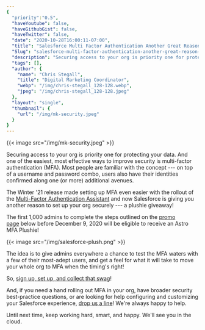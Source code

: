 ```yaml
---
{
  "priority":"0.5",
  "haveYoutube": false,
  "haveGithubGist": false,
  "haveTwitter": false,
  "date": "2020-10-28T16:00:11-07:00",
  "title": "Salesforce Multi Factor Authentication Another Great Reason to Get Secure",
  "Slug": "salesforce-multi-factor-authentication-another-great-reason-to-get-secure",
  "description": "Securing access to your org is priority one for protecting your data. And one of the easiest, most effective ways to improve security is…",
  "tags": [],
  "author": {
    "name": "Chris Stegall",
    "title": "Digital Marketing Coordinator",
    "webp": "/img/chris-stegall_128-128.webp",
    "jpeg": "/img/chris-stegall_128-128.jpeg"
  },
  "layout": "single",
  "thumbnail": {
    "url": "/img/mk-security.jpeg"
  }
}
---
```



{{< image src="/img/mk-security.jpeg" >}}

Securing access to your org is priority one for protecting your data. And one of the easiest, most effective ways to improve security is multi-factor authentication (MFA). Most people are familiar with the concept --- on top of a username and password combo, users also have their identities confirmed along one (or more) additional avenues.

The Winter '21 release made setting up MFA even easier with the rollout of the [Multi-Factor Authentication Assistant](https://releasenotes.docs.salesforce.com/en-us/winter21/release-notes/rn_mfa_assistant.htm) and now Salesforce is giving you another reason to set up your org securely --- a plushie giveaway!

The first 1,000 admins to complete the steps outlined on the [promo page](https://astroplushiegiveaway.splashthat.com/) below before December 9, 2020 will be eligible to receive an Astro MFA Plushie!

{{< image src="/img/salesforce-plush.png" >}}

The idea is to give admins everywhere a chance to test the MFA waters with a few of their most-adept users, and get a feel for what it will take to move your whole org to MFA when the timing's right!

So, [sign up, set up, and collect that swag](https://astroplushiegiveaway.splashthat.com/)!

And, if you need a hand rolling out MFA in your org, have broader security best-practice questions, or are looking for help configuring and customizing your Salesforce experience, [drop us a line](https://www.mkpartners.com/contact/)! We're always happy to help.

Until next time, keep working hard, smart, and happy. We'll see you in the cloud.
